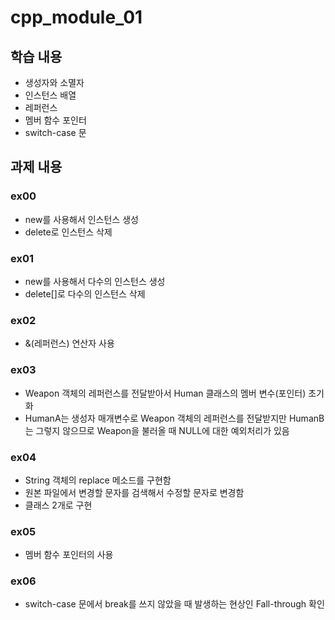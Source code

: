 # cpp_module_01

## 학습 내용
- 생성자와 소멸자
- 인스턴스 배열
- 레퍼런스
- 멤버 함수 포인터
- switch-case 문

## 과제 내용

### ex00
- new를 사용해서 인스턴스 생성
- delete로 인스턴스 삭제

### ex01
- new를 사용해서 다수의 인스턴스 생성
- delete[]로 다수의 인스턴스 삭제

### ex02
- &(레퍼런스) 연산자 사용

### ex03
- Weapon 객체의 레퍼런스를 전달받아서 Human 클래스의 멤버 변수(포인터) 초기화
- HumanA는 생성자 매개변수로 Weapon 객체의 레퍼런스를 전달받지만 HumanB는 그렇지 않으므로 Weapon을 불러올 때 NULL에 대한 예외처리가 있음

### ex04
- String 객체의 replace 메소드를 구현함
- 원본 파일에서 변경할 문자를 검색해서 수정할 문자로 변경함
- 클래스 2개로 구현

### ex05
- 멤버 함수 포인터의 사용

### ex06
- switch-case 문에서 break를 쓰지 않았을 때 발생하는 현상인 Fall-through 확인
